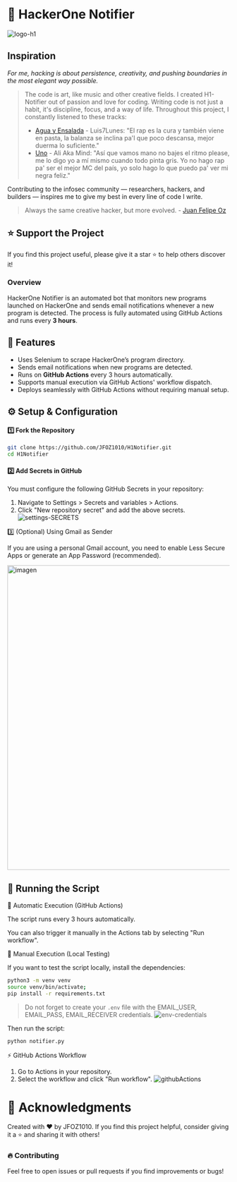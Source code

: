 # 🚀 HackerOne Notifier

![logo-h1](https://github.com/user-attachments/assets/06ffd2e2-f298-48fc-a731-7e0d9e75712b)

## Inspiration

_*For me, hacking is about persistence, creativity, and pushing boundaries in the most elegant way possible.*_

> The code is art, like music and other creative fields. I created H1-Notifier out of passion and love for coding. Writing code is not just a habit, it's discipline, focus, and a way of life. Throughout this project, I constantly listened to these tracks:
> 
> - [Agua y Ensalada](https://www.youtube.com/watch?v=OeqjLSCVKvU) - Luis7Lunes: "El rap es la cura y también viene en pasta, la balanza se inclina pa'l que poco descansa, mejor duerma lo suficiente."
> - [Uno](https://www.youtube.com/watch?v=xEx7t7PqR2A) - Ali Aka Mind: "Así que vamos mano no bajes el ritmo please, me lo digo yo a mí mismo cuando todo pinta gris. Yo no hago rap pa' ser el mejor MC del país, yo solo hago lo que puedo pa' ver mi negra feliz."

Contributing to the infosec community — researchers, hackers, and builders — inspires me to give my best in every line of code I write.

> Always the same creative hacker, but more evolved. - [Juan Felipe Oz](https://x.com/PwnedRar_)

## ⭐ Support the Project

If you find this project useful, please give it a star ⭐ to help others discover it!

### Overview

HackerOne Notifier is an automated bot that monitors new programs launched on HackerOne and sends email notifications whenever a new program is detected. The process is fully automated using GitHub Actions and runs every **3 hours**.

## 📌 Features
- Uses Selenium to scrape HackerOne’s program directory.
- Sends email notifications when new programs are detected.
- Runs on **GitHub Actions** every 3 hours automatically.
- Supports manual execution via GitHub Actions' workflow dispatch.
- Deploys seamlessly with GitHub Actions without requiring manual setup.

## ⚙️ Setup & Configuration

#### 1️⃣ Fork the Repository
```sh
git clone https://github.com/JFOZ1010/H1Notifier.git
cd H1Notifier
```

#### 2️⃣ Add Secrets in GitHub
You must configure the following GitHub Secrets in your repository:
1. Navigate to Settings > Secrets and variables > Actions.
2. Click "New repository secret" and add the above secrets.
![settings-SECRETS](https://github.com/user-attachments/assets/0f2d45dc-65f4-4a60-a6aa-427a4eafe446)


3️⃣ (Optional) Using Gmail as Sender

If you are using a personal Gmail account, you need to enable Less Secure Apps or generate an App Password (recommended).

<img width="691" alt="imagen" src="https://github.com/user-attachments/assets/985ad1d5-a8a6-4dec-8236-3697cf576a26" />


## 🚀 Running the Script

🔹 Automatic Execution (GitHub Actions)

The script runs every 3 hours automatically.

You can also trigger it manually in the Actions tab by selecting "Run workflow".

🔹 Manual Execution (Local Testing)

If you want to test the script locally, install the dependencies:

```bash
python3 -m venv venv
source venv/bin/activate;
pip install -r requirements.txt
```
> Do not forget to create your `.env` file with the EMAIL_USER, EMAIL_PASS, EMAIL_RECEIVER credentials.
> ![env-credentials](https://github.com/user-attachments/assets/7680abe7-3802-4273-9cef-410196939107)


Then run the script:
```bash
python notifier.py
```

⚡ GitHub Actions Workflow

1. Go to Actions in your repository.
2. Select the workflow and click "Run workflow".
![githubActions](https://github.com/user-attachments/assets/f252837e-79ff-438f-ada8-8aa6543feb19)

# 🙌 Acknowledgments

Created with ❤️ by JFOZ1010. If you find this project helpful, consider giving it a ⭐ and sharing it with others!

### 🔥 Contributing

Feel free to open issues or pull requests if you find improvements or bugs!

